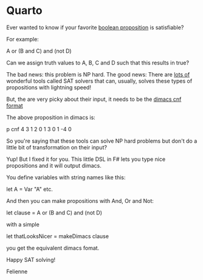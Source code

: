 # Quarto

Ever wanted to know if your favorite [boolean proposition](https://en.wikipedia.org/wiki/Predicate_(mathematical_logic)) is satisfiable?

For example: 

A or (B and C) and (not D)

Can we assign truth values to A, B, C and D such that this results in true?

The bad news: this problem is NP hard. The good news: There are [lots of](http://www.satlive.org/solvers/) wonderful tools called SAT solvers that can, usually, solves these types of 
propositions with lightning speed! 

But, the are very picky about their input, it needs to be the [dimacs cnf format](http://www.satcompetition.org/2004/format-benchmarks2004.html)

The above proposition in dimacs is:

p cnf 4 3 
1 2 0 
1 3 0 
1 -4 0

So you're saying that these tools can solve NP hard problems but don't do a little bit of transformation on their input? 

Yup! But I fixed it for you. This little DSL in F# lets you type nice propositions and it will output dimacs.

You define variables with string names like this:

let A = Var "A"
etc.

And then you can make propositions with And, Or and Not:

let clause = A or (B and C) and (not D)

with a simple

let thatLooksNicer = makeDimacs clause

you get the equivalent dimacs fomat.

Happy SAT solving!

Felienne
